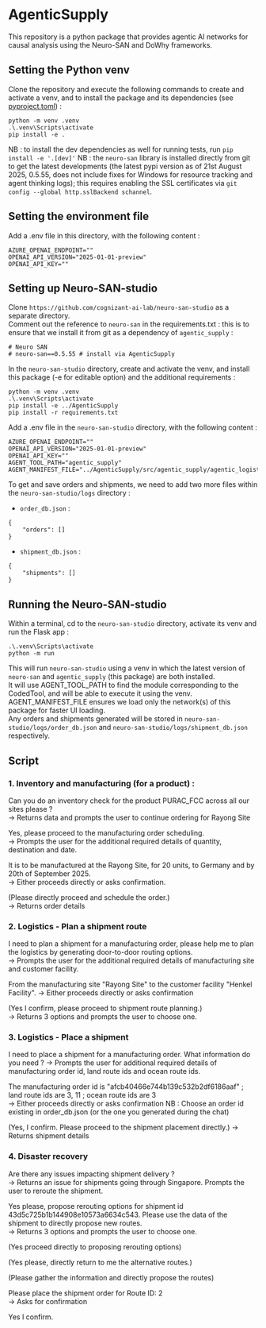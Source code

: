 # AgenticSupply

This repository is a python package that provides agentic AI networks for causal analysis using the Neuro-SAN and DoWhy frameworks.  

## Setting the Python venv

Clone the repository and execute the following commands to create and activate a venv, and to install the package and its dependencies (see [pyproject.toml](pyproject.toml)) :
```
python -m venv .venv
.\.venv\Scripts\activate
pip install -e .
```

NB : to install the dev dependencies as well for running tests, run ``pip install -e '.[dev]'``
NB : the ``neuro-san`` library is installed directly from git to get the latest developments (the latest pypi version as of 21st August 2025, 0.5.55, does not include fixes for Windows for resource tracking and agent thinking logs); this requires enabling the SSL certificates via ``git config --global http.sslBackend schannel``.  

## Setting the environment file
Add a .env file in this directory, with the following content :
```
AZURE_OPENAI_ENDPOINT=""
OPENAI_API_VERSION="2025-01-01-preview"
OPENAI_API_KEY=""
```

## Setting up Neuro-SAN-studio
Clone ``https://github.com/cognizant-ai-lab/neuro-san-studio`` as a separate directory.  
Comment out the reference to ``neuro-san`` in the requirements.txt : this is to ensure that we install it from git as a dependency of ``agentic_supply`` :
```
# Neuro SAN
# neuro-san==0.5.55 # install via AgenticSupply
``` 

In the ``neuro-san-studio`` directory, create and activate the venv, and install this package (-e for editable option) and the additional requirements :
```
python -m venv .venv
.\.venv\Scripts\activate
pip install -e ../AgenticSupply
pip install -r requirements.txt
```

Add a .env file in the ``neuro-san-studio`` directory, with the following content :
```
AZURE_OPENAI_ENDPOINT=""
OPENAI_API_VERSION="2025-01-01-preview"
OPENAI_API_KEY=""
AGENT_TOOL_PATH="agentic_supply" 
AGENT_MANIFEST_FILE="../AgenticSupply/src/agentic_supply/agentic_logistics/manifest.hocon"
```

To get and save orders and shipments, we need to add two more files within the ``neuro-san-studio/logs`` directory :
- ``order_db.json`` :
```
{
    "orders": []
}
```
- ``shipment_db.json`` :
```
{
    "shipments": []
}
```

## Running the Neuro-SAN-studio
Within a terminal, cd to the ``neuro-san-studio`` directory, activate its venv and run the Flask app :
```
.\.venv\Scripts\activate
python -m run
```
This will run ``neuro-san-studio`` using a venv in which the latest version of ``neuro-san`` and ``agentic_supply`` (this package) are both installed.  
It will use AGENT_TOOL_PATH to find the module corresponding to the CodedTool, and will be able to execute it using the venv.  
AGENT_MANIFEST_FILE ensures we load only the network(s) of this package for faster UI loading.  
Any orders and shipments generated will be stored in ``neuro-san-studio/logs/order_db.json`` and ``neuro-san-studio/logs/shipment_db.json`` respectively.  

## Script
### 1. Inventory and manufacturing (for a product) :
Can you do an inventory check for the product PURAC_FCC across all our sites please ?  
-> Returns data and prompts the user to continue ordering for Rayong Site  
  
Yes, please proceed to the manufacturing order scheduling.  
-> Prompts the user for the additional required details of quantity, destination and date.  

It is to be manufactured at the Rayong Site, for 20 units, to Germany and by 20th of September 2025.  
-> Either proceeds directly or asks confirmation.  
  
(Please directly proceed and schedule the order.)  
-> Returns order details  

### 2. Logistics - Plan a shipment route
I need to plan a shipment for a manufacturing order, please help me to plan the logistics by generating door-to-door routing options.  
-> Prompts the user for the additional required details of manufacturing site and customer facility.  
  
From the manufacturing site "Rayong Site" to the customer facility "Henkel Facility".
-> Either proceeds directly or asks confirmation   

(Yes I confirm, please proceed to shipment route planning.)  
-> Returns 3 options and prompts the user to choose one.  

### 3. Logistics - Place a shipment
I need to place a shipment for a manufacturing order. What information do you need ?
-> Prompts the user for additional required details of manufacturing order id, land route ids and ocean route ids.

The manufacturing order id is "afcb40466e744b139c532b2df6186aaf" ; land route ids are 3, 11 ; ocean route ids are 3  
-> Either proceeds directly or asks confirmation 
NB : Choose an order id existing in order_db.json (or the one you generated during the chat)   
  
(Yes, I confirm. Please proceed to the shipment placement directly.) 
-> Returns shipment details  

### 4. Disaster recovery
Are there any issues impacting shipment delivery ?  
-> Returns an issue for shipments going through Singapore. Prompts the user to reroute the shipment.  
  
Yes please, propose rerouting options for shipment id 43d5c725b1b144908e10573a6634c543. Please use the data of the shipment to directly propose new routes.  
-> Returns 3 options and prompts the user to choose one.  
  
(Yes proceed directly to proposing rerouting options)

(Yes please, directly return to me the alternative routes.)

(Please gather the information and directly propose the routes)

Please place the shipment order for Route ID: 2  
-> Asks for confirmation  
  
Yes I confirm.